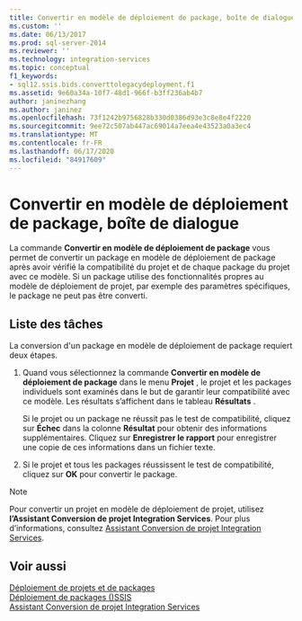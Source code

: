 ```yaml
---
title: Convertir en modèle de déploiement de package, boîte de dialogue | Microsoft Docs
ms.custom: ''
ms.date: 06/13/2017
ms.prod: sql-server-2014
ms.reviewer: ''
ms.technology: integration-services
ms.topic: conceptual
f1_keywords:
- sql12.ssis.bids.converttolegacydeployment.f1
ms.assetid: 9e60a34a-10f7-48d1-966f-b3ff236ab4b7
author: janinezhang
ms.author: janinez
ms.openlocfilehash: 73f1242b9756828b330d0386d93e3c8e8e4f2220
ms.sourcegitcommit: 9ee72c507ab447ac69014a7eea4e43523a0a3ec4
ms.translationtype: MT
ms.contentlocale: fr-FR
ms.lasthandoff: 06/17/2020
ms.locfileid: "84917609"
---
```

# <a name="convert-to-package-deployment-model-dialog-box"></a>Convertir en modèle de déploiement de package, boîte de dialogue
  La commande **Convertir en modèle de déploiement de package** vous permet de convertir un package en modèle de déploiement de package après avoir vérifié la compatibilité du projet et de chaque package du projet avec ce modèle. Si un package utilise des fonctionnalités propres au modèle de déploiement de projet, par exemple des paramètres spécifiques, le package ne peut pas être converti.  
  
## <a name="task-list"></a>Liste des tâches  
 La conversion d'un package en modèle de déploiement de package requiert deux étapes.  
  
1.  Quand vous sélectionnez la commande **Convertir en modèle de déploiement de package** dans le menu **Projet** , le projet et les packages individuels sont examinés dans le but de garantir leur compatibilité avec ce modèle. Les résultats s’affichent dans le tableau **Résultats** .  
  
     Si le projet ou un package ne réussit pas le test de compatibilité, cliquez sur **Échec** dans la colonne **Résultat** pour obtenir des informations supplémentaires. Cliquez sur **Enregistrer le rapport** pour enregistrer une copie de ces informations dans un fichier texte.  
  
2.  Si le projet et tous les packages réussissent le test de compatibilité, cliquez sur **OK** pour convertir le package.  
  
> [!NOTE]  
>  Pour convertir un projet en modèle de déploiement de projet, utilisez **l’Assistant Conversion de projet Integration Services**. Pour plus d’informations, consultez [Assistant Conversion de projet Integration Services](../../2014/integration-services/integration-services-project-conversion-wizard.md).  
  
## <a name="see-also"></a>Voir aussi  
 [Déploiement de projets et de packages](packages/deploy-integration-services-ssis-projects-and-packages.md)   
 [Déploiement de packages &#40;&#41;SSIS](packages/legacy-package-deployment-ssis.md)   
 [Assistant Conversion de projet Integration Services](../../2014/integration-services/integration-services-project-conversion-wizard.md)  
  
  
